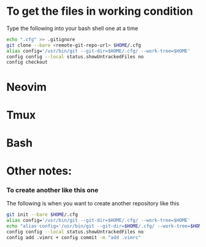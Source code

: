# To get the files in working condition
Type the following into your bash shell one at a time
``` bash
echo ".cfg" >> .gitignore
git clone --bare <remote-git-repo-url> $HOME/.cfg
alias config='/usr/bin/git --git-dir=$HOME/.cfg/ --work-tree=$HOME'
config config --local status.showUntrackedFiles no
config checkout
```
# Neovim
# Tmux
# Bash



# Other notes:
### To create another like this one
The following is when you want to create another repository like this
```bash 
git init --bare $HOME/.cfg
alias config='/usr/bin/git --git-dir=$HOME/.cfg/ --work-tree=$HOME'
echo "alias config='/usr/bin/git --git-dir=$HOME/.cfg/ --work-tree=$HOME'" >> $HOME/.zsh/aliases
config config --local status.showUntrackedFiles no
config add .vimrc + config commit -m "add .vimrc"
```
